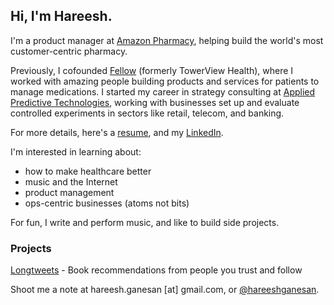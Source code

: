 ## Hi, I'm Hareesh. 

I'm a product manager at [Amazon Pharmacy](https://pharmacy.amazon.com/), helping build the world's most customer-centric pharmacy. 

Previously, I cofounded [Fellow](https://myfellow.com) (formerly TowerView Health), where I worked with amazing people building products and services for patients to manage medications. I started my career in strategy consulting at [Applied Predictive Technologies](https://www.predictivetechnologies.com/en), working with businesses set up and evaluate controlled experiments in sectors like retail, telecom, and banking.

For more details, here's a [resume](https://github.com/hareeshganesan/hareeshganesan.com/raw/master/assets/resume.pdf), and my [LinkedIn](https://www.linkedin.com/in/hganesan/).

I'm interested in learning about:
- how to make healthcare better
- music and the Internet
- product management 
- ops-centric businesses (atoms not bits)

For fun, I write and perform music, and like to build side projects.

### Projects

[Longtweets](https://longtweetsapp.com) - Book recommendations from people you trust and follow

Shoot me a note at hareesh.ganesan [at] gmail.com, or [@hareeshganesan](https://www.twitter.com/hareeshganesan). 

